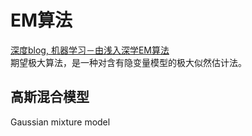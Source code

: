 # EM算法
[深度blog, 机器学习－由浅入深学EM算法](http://www.hanlongfei.com/%E6%9C%BA%E5%99%A8%E5%AD%A6%E4%B9%A0/2015/08/12/em/)   
期望极大算法，是一种对含有隐变量模型的极大似然估计法。

## 高斯混合模型
Gaussian mixture model

